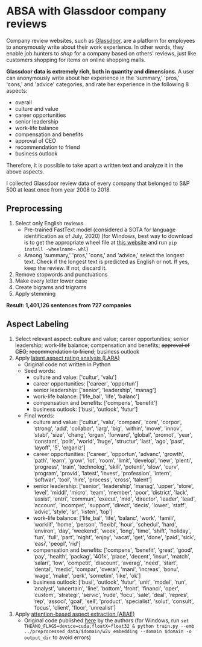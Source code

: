 # ABSA with Glassdoor company reviews
Company review websites, such as [Glassdoor](https://www.glassdoor.com/index.htm), are a platform for employees to anonymously write about their work experience.
In other words, they enable job hunters to *shop* for a company based on others' reviews, just like customers shopping for items on online shopping malls.

**Glassdoor data is extremely rich, both in quantity and dimensions.** A user can anonymously write about her experience in the 'summary,' 'pros,' 'cons,' and 'advice' categories, and rate her experience in the following 8 aspects:
- overall
- culture and value
- career opportunities
- senior leadership
- work-life balance
- compensation and benefits
- approval of CEO
- recommendation to friend
- business outlook

Therefore, it is possible to take apart a written text and analyze it in the above aspects.

I collected Glassdoor review data of every company that belonged to S&P 500 at least once from year 2008 to 2018.


## Preprocessing
1. Select only English reviews
   - Pre-trained FastText model (considered a SOTA for language identification as of July, 2020) (for Windows, best way to download is to get the appropriate wheel file at [this website](https://www.lfd.uci.edu/~gohlke/pythonlibs/#fasttext) and run `pip install ~wheelname~.whl`)
   - Among 'summary,' 'pros,' 'cons,' and 'advice,' select the longest text. Check if the longest text is predicted as English or not. If yes, keep the review. If not, discard it.
2. Remove stopwords and punctuations
3. Make every letter lower case
4. Create bigrams and trigrams
5. Apply stemming

**Result: 1,401,126 sentences from 727 companies**


## Aspect Labeling
1. Select relevant aspect: culture and value; career opportunities; senior leadership; work-life balance; compensation and benefits; ~~approval of CEO~~; ~~recommendation to friend~~; business outlook
2. Apply [latent aspect rating analysis (LARA)](https://www.cs.virginia.edu/~hw5x/paper/rp166f-wang.pdf)
   - Original code not written in Python
   - Seed words:
      - culture and value: ['cultur', 'valu']
      - career opportunities: ['career', 'opportun']
      - senior leadership: ['senior', 'leadership', 'manag']
      - work-life balance: ['life_bal', 'life', 'balanc']
      - compensation and benefits: ['compens', 'benefit']
      - business outlook: ['busi', 'outlook', 'futur']
   - Final words:
      - culture and value: ['cultur', 'valu', 'compani', 'core', 'corpor', 'strong', 'add', 'collabor', 'larg', 'big', 'within', 'move', 'innov', 'stabl', 'size', 'chang', 'organ', 'forward', 'global', 'promot', 'year', 'constant', 'polit', 'world', 'huge', 'structur', 'last', 'ago', 'past', 'layoff', '5', 'organiz']
      - career opportunities: ['career', 'opportun', 'advanc', 'growth', 'path', 'learn', 'grow', 'lot', 'room', 'limit', 'develop', 'new', 'plenti', 'progress', 'train', 'technolog', 'skill', 'potenti', 'slow', 'curv', 'program', 'provid', 'latest', 'invest', 'profession', 'intern', 'softwar', 'tool', 'hire', 'process', 'cross', 'talent']
      - senior leadership: ['senior', 'leadership', 'manag', 'upper', 'store', 'level', 'middl', 'micro', 'team', 'member', 'poor', 'district', 'lack', 'assist', 'entri', 'commun', 'execut', 'mid', 'director', 'leader', 'lead', 'account', 'incompet', 'support', 'direct', 'decis', 'lower', 'staff', 'advic', 'style', 'sr', 'listen', 'top']
      - work-life balance: ['life_bal', 'life', 'balanc', 'work', 'famili', 'worklif', 'home', 'person', 'flexibl', 'hour', 'schedul', 'hard', 'environ', 'day', 'weekend', 'week', 'long', 'time', 'shift', 'holiday', 'fun', 'full', 'part', 'night', 'enjoy', 'vacat', 'get', 'done', 'paid', 'sick', 'easi', 'peopl', 'rid']
      - compensation and benefits: ['compens', 'benefit', 'great', 'good', 'pay', 'health', 'packag', '401k', 'place', 'decent', 'insur', 'match', 'salari', 'low', 'competit', 'discount', 'averag', 'need', 'start', 'dental', 'medic', 'compar', 'overal', 'mani', 'increas', 'bonu', 'wage', 'make', 'perk', 'sometim', 'like', 'ok']
      - business outlook: ['busi', 'outlook', 'futur', 'unit', 'model', 'run', 'analyst', 'uncertain', 'line', 'bottom', 'front', 'financi', 'oper', 'custom', 'strategi', 'servic', 'rude', 'focu', 'sale', 'deal', 'repres', 'rep', 'associ', 'goal', 'sell', 'product', 'specialist', 'solut', 'consult', 'focus', 'client', 'floor', 'unrealist']
3. Apply [attention-based aspect extraction (ABAE)](https://www.aclweb.org/anthology/P17-1036.pdf)
   - Original code published [here](https://github.com/ruidan/Unsupervised-Aspect-Extraction) by the authors (for Windows, run `set THEANO_FLAGS=device=cuda,floatX=float32 & python train.py --emb ../preprocessed_data/$domain/w2v_embedding --domain $domain -o output_dir` to avoid errors)
